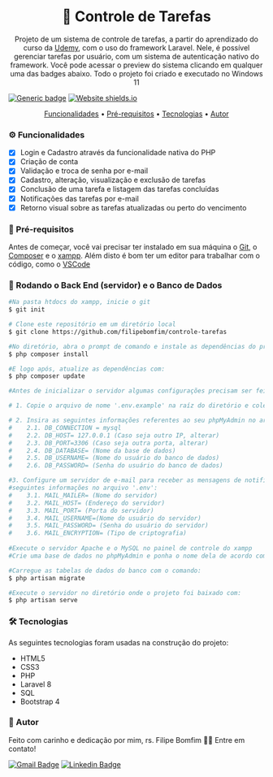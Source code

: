 <h1 align="center">
    📖 Controle de Tarefas</a>
</h1>
<p align="center">Projeto de um sistema de controle de tarefas, a partir do aprendizado do curso da <a href="https://www.udemy.com/course/curso-completo-do-desenvolvedor-laravel/">Udemy</a>, com o uso do framework Laravel. Nele, é possível gerenciar tarefas por usuário, com um sistema de autenticação nativo do framework. Você pode acessar o preview do sistema clicando em qualquer uma das badges abaixo. Todo o projeto foi criado e executado no Windows 11  </p>

 [![Generic badge](https://img.shields.io/badge/VERSÃO-1.0-<COLOR>.svg)](http://tarefas2021.epizy.com/public/)
 [![Website shields.io](https://img.shields.io/website-up-down-green-red/http/shields.io.svg)](http://tarefas2021.epizy.com/public/)
 

<p align="center">
 <a href="#features">Funcionalidades</a> •
 <a href="#requisitos">Pré-requisitos</a> •
 <a href="#tecnologias">Tecnologias</a> • 
 <a href="#autor">Autor</a>
</p>

<h3 id="features">⚙️ Funcionalidades</h3>

- [x] Login e Cadastro através da funcionalidade nativa do PHP
- [x] Criação de conta 
- [x] Validação e troca de senha por e-mail
- [x] Cadastro, alteração, visualização e exclusão de tarefas
- [x] Conclusão de uma tarefa e listagem das tarefas concluídas
- [x] Notificações das tarefas por e-mail
- [x] Retorno visual sobre as tarefas atualizadas ou perto do vencimento   

<h3 id="requisitos">🎲 Pré-requisitos</h3>

Antes de começar, você vai precisar ter instalado em sua máquina o [Git](https://git-scm.com), o [Composer](https://getcomposer.org/download/) e o [xampp](https://www.apachefriends.org/pt_br/index.html). 
Além disto é bom ter um editor para trabalhar com o código, como o [VSCode](https://code.visualstudio.com/)

### 🎲 Rodando o Back End (servidor) e o Banco de Dados

```bash
#Na pasta htdocs do xampp, inicie o git
$ git init

# Clone este repositório em um diretório local
$ git clone https://github.com/filipebomfim/controle-tarefas

#No diretório, abra o prompt de comando e instale as dependências do projeto com:
$ php composer install

#E logo após, atualize as dependências com:
$ php composer update

#Antes de inicializar o servidor algumas configurações precisam ser feitas:

# 1. Copie o arquivo de nome '.env.example' na raíz do diretório e cole no mesmo local com um arquivo de nome '.env';

# 2. Insira as seguintes informações referentes ao seu phpMyAdmin no arquivo '.env':
#    2.1. DB_CONNECTION = mysql
#    2.2. DB_HOST= 127.0.0.1 (Caso seja outro IP, alterar)
#    2.3. DB_PORT=3306 (Caso seja outra porta, alterar)
#    2.4. DB_DATABASE= (Nome da base de dados)
#    2.5. DB_USERNAME= (Nome do usuário do banco de dados)
#    2.6. DB_PASSWORD= (Senha do usuário do banco de dados)

#3. Configure um servidor de e-mail para receber as mensagens de notificação alterando as 
#seguintes informações no arquivo '.env':
#    3.1. MAIL_MAILER= (Nome do servidor)
#    3.2. MAIL_HOST= (Endereço do servidor)
#    3.3. MAIL_PORT= (Porta do servidor)
#    3.4. MAIL_USERNAME=(Nome do usuário do servidor)
#    3.5. MAIL_PASSWORD= (Senha do usuário do servidor)
#    3.6. MAIL_ENCRYPTION= (Tipo de criptografia)
   
#Execute o servidor Apache e o MySQL no painel de controle do xampp
#Crie uma base de dados no phpMyAdmin e ponha o nome dela de acordo com o que foi colocado no item 2.4

#Carregue as tabelas de dados do banco com o comando:
$ php artisan migrate

#Execute o servidor no diretório onde o projeto foi baixado com:
$ php artisan serve
```

<h3 id="tecnologias">🛠 Tecnologias</h3>

As seguintes tecnologias foram usadas na construção do projeto:

- HTML5
- CSS3
- PHP
- Laravel 8
- SQL
- Bootstrap 4

<h3 id="autor">🦸 Autor</h3>

Feito com carinho e dedicação por mim, rs. Filipe Bomfim 👋🏽 Entre em contato!

[![Gmail Badge](https://img.shields.io/badge/-Filipe-c14438?style=flat-square&logo=Gmail&logoColor=white&link=mailto:filipebomfim.dev@gmail.com)](mailto:filipebomfim.dev@gmail.com)
[![Linkedin Badge](https://img.shields.io/badge/-Filipe-blue?style=flat-square&logo=Linkedin&logoColor=white&link=https://www.linkedin.com/in/filipe-bomfim-931256224/)](https://www.linkedin.com/in/filipe-bomfim-931256224/)
